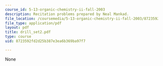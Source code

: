 ```yaml
---
course_id: 5-13-organic-chemistry-ii-fall-2003
description: Recitation problems prepared by Neal Mankad.
file_location: /coursemedia/5-13-organic-chemistry-ii-fall-2003/8723592fd2d25b387e3ea6b369ba97f7_drill_set2.pdf
file_type: application/pdf
layout: pdf
title: drill_set2.pdf
type: course
uid: 8723592fd2d25b387e3ea6b369ba97f7

---
```

None